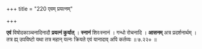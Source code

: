+++
title = "220 एवम् प्रयत्नम्"

+++


**एवं** विषोदकाञ्चनादिनादौ **प्रयत्नं कुर्यात्** । **स्नानं** शिरःस्नानं । गन्धो रोचनादि । **आसनम्** अत्र प्रदर्शनार्थम् । तत्र ह्य् उपविष्टो यथा तत्र महान् यत्नः क्रियते एवं यानादाव् अपि कर्तव्यः ॥ ७.२२० ॥